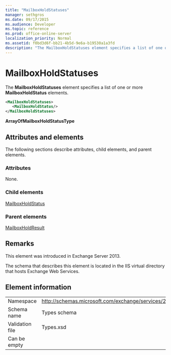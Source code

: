 ```yaml
---
title: "MailboxHoldStatuses"
manager: sethgros
ms.date: 09/17/2015
ms.audience: Developer
ms.topic: reference
ms.prod: office-online-server
localization_priority: Normal
ms.assetid: f0bd3d6f-bb21-4b5d-9e6a-b19530a1a3fd
description: "The MailboxHoldStatuses element specifies a list of one or more MailboxHoldStatus elements."
---
```


# MailboxHoldStatuses

The **MailboxHoldStatuses** element specifies a list of one or more **MailboxHoldStatus** elements. 
  
```XML
<MailboxHoldStatuses>
   <MailboxHoldStatus/>
</MailboxHoldStatuses>
```

**ArrayOfMailboxHoldStatusType**

## Attributes and elements

The following sections describe attributes, child elements, and parent elements.
  
### Attributes

None.
  
### Child elements

[MailboxHoldStatus](mailboxholdstatus.md)
  
### Parent elements

[MailboxHoldResult](mailboxholdresult.md)
  
## Remarks

This element was introduced in Exchange Server 2013.
  
The schema that describes this element is located in the IIS virtual directory that hosts Exchange Web Services.
  
## Element information

|||
|:-----|:-----|
|Namespace  <br/> |http://schemas.microsoft.com/exchange/services/2006/types  <br/> |
|Schema name  <br/> |Types schema  <br/> |
|Validation file  <br/> |Types.xsd  <br/> |
|Can be empty  <br/> ||
   

